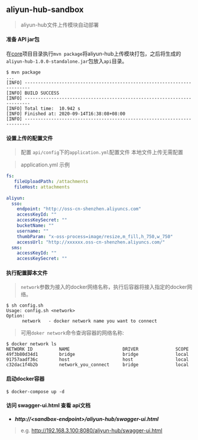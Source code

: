 ##  aliyun-hub-sandbox
> aliyun-hub文件上传模块自动部署

#### 准备 API jar包 

在[core](./core)项目目录执行`mvn package`将aliyun-hub上传模块打包，之后将生成的`aliyun-hub-1.0.0-standalone.jar`包放入`api`目录。

```
$ mvn package
...
[INFO] ------------------------------------------------------------------------
[INFO] BUILD SUCCESS
[INFO] ------------------------------------------------------------------------
[INFO] Total time:  10.942 s
[INFO] Finished at: 2020-09-14T16:38:08+08:00
[INFO] ------------------------------------------------------------------------
```

#### 设置上传的配置文件
> 配置 `api/config`下的`application.yml`配置文件
> 本地文件上传无需配置

> application.yml 示例
```yml
fs:
   fileUploadPath: /attachments
   fileHost: attachments   
   
aliyun:
  sso:
    endpoint: "http://oss-cn-shenzhen.aliyuncs.com"
    accessKeyId: ""
    accessKeySecret: ""
    bucketName: ""
    username: ""
    thumbParam: "x-oss-process=image/resize,m_fill,h_750,w_750"
    accessUrl: "http://xxxxxx.oss-cn-shenzhen.aliyuncs.com/"
  sms:
    accessKeyId: ""
    accessKeySecret: ""
```


#### 执行配置脚本文件

> `network`参数为接入的docker网络名称，执行后容器将接入指定的docker网络。

```
$ sh config.sh 
Usage: config.sh <network>
Option:
      network   - docker network name you want to connect
```

> 可用`doker network`命令查询容器的网络名称:
``` 
$ docker network ls 
NETWORK ID          NAME                    DRIVER              SCOPE
49f3b80d34d1        bridge                  bridge              local
91757aadf36c        host                    host                local
c32dac1f4b2b        network_you_connect     bridge              local
```


####  启动docker容器
```
$ docker-compose up -d
```

#### 访问 swagger-ui.html 查看 api文档
- ***http://\<sandbox-endpoint\>/aliyun-hub/swagger-ui.html***
>  e.g.  http://192.168.3.100:8080/aliyun-hub/swagger-ui.html


